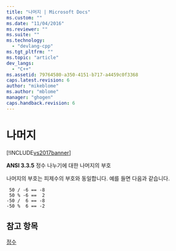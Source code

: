 ```yaml
---
title: "나머지 | Microsoft Docs"
ms.custom: ""
ms.date: "11/04/2016"
ms.reviewer: ""
ms.suite: ""
ms.technology: 
  - "devlang-cpp"
ms.tgt_pltfrm: ""
ms.topic: "article"
dev_langs: 
  - "C++"
ms.assetid: 79764580-a350-4151-b717-a4459c0f3368
caps.latest.revision: 6
author: "mikeblome"
ms.author: "mblome"
manager: "ghogen"
caps.handback.revision: 6
---
```

# 나머지
[!INCLUDE[vs2017banner](../assembler/inline/includes/vs2017banner.md)]

**ANSI 3.3.5** 정수 나누기에 대한 나머지의 부호  
  
 나머지의 부호는 피제수의 부호와 동일합니다.  예를 들면 다음과 같습니다.  
  
```  
 50 / -6 == -8  
 50 % -6 ==  2  
-50 /  6 == -8  
-50 %  6 == -2  
```  
  
## 참고 항목  
 [정수](../c-language/integers.md)